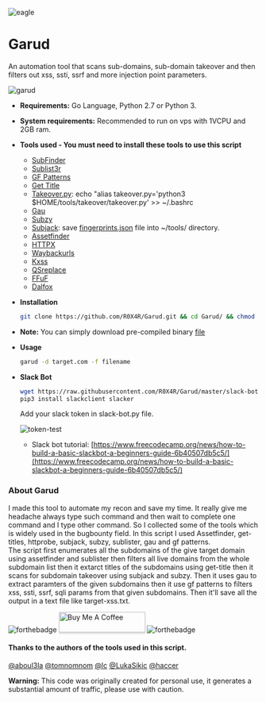 ![eagle](https://user-images.githubusercontent.com/32596297/92586656-2fe82700-f2b4-11ea-83f5-8dedbb4d9c16.png)

# Garud
An automation tool that scans sub-domains, sub-domain takeover and then filters out xss, ssti, ssrf and more injection point parameters.<br/>

![garud](https://github.com/R0X4R/Garud/blob/master/garud.gif?raw=true)

+ **Requirements:** Go Language, Python 2.7 or Python 3.
+ **System requirements:** Recommended to run on vps with 1VCPU and 2GB ram.
+ **Tools used - You must need to install these tools to use this script**<br/>

  + [SubFinder](https://github.com/projectdiscovery/subfinder)
  + [Sublist3r](https://github.com/aboul3la/Sublist3r)
  + [GF Patterns](https://github.com/1ndianl33t/Gf-Patterns)
  + [Get Title](https://github.com/tomnomnom/hacks/tree/master/get-title)
  + [Takeover.py](https://github.com/m4ll0k/takeover): echo "alias takeover.py='python3 $HOME/tools/takeover/takeover.py' >> ~/.bashrc
  + [Gau](https://github.com/lc/gau)
  + [Subzy](https://github.com/LukaSikic/subzy)
  + [Subjack](https://github.com/haccer/subjack): save [fingerprints.json](https://github.com/haccer/subjack/blob/master/fingerprints.json) file into ~/tools/ directory.
  + [Assetfinder](https://github.com/tomnomnom/assetfinder)
  + [HTTPX](https://github.com/projectdiscovery/httpx)
  + [Waybackurls](https://github.com/tomnomnom/waybackurls)
  + [Kxss](https://github.com/Emoe/kxss)
  + [QSreplace](https://github.com/tomnomnom/qsreplace)
  + [FFuF](https://github.com/ffuf/ffuf)
  + [Dalfox](https://github.com/hahwul/dalfox)
  
+ **Installation**

    ```sh
    git clone https://github.com/R0X4R/Garud.git && cd Garud/ && chmod +x garud && mv garud /usr/local/bin/
    ```
+ **Note:**  You can simply download pre-compiled binary [file](https://github.com/R0X4R/Garud/releases/download/v1.0/garud)

+ **Usage**

    ```sh
    garud -d target.com -f filename
    ```
+ **Slack Bot**
   
   ```sh
   wget https://raw.githubusercontent.com/R0X4R/Garud/master/slack-bot.py ~/slack-bot.py
   pip3 install slackclient slacker
   ```
   Add your slack token in slack-bot.py file. <br/>
   
   ![token-test](https://github.com/R0X4R/Garud/blob/master/token-key.jpg?raw=true)
   - Slack bot tutorial: [https://www.freecodecamp.org/news/how-to-build-a-basic-slackbot-a-beginners-guide-6b40507db5c5/](https://www.freecodecamp.org/news/how-to-build-a-basic-slackbot-a-beginners-guide-6b40507db5c5/)  
   
   
### About Garud
I made this tool to automate my recon and save my time. It really give me headache always type such command and then wait to complete one command and I type other command. So I collected some of the tools which is widely used in the bugbounty field. In this script I used Assetfinder, get-titles, httprobe, subjack, subzy, sublister, gau and gf patterns.<br/> 
The script first enumerates all the subdomains of the give target domain using assetfinder and sublister then filters all live domains from the whole subdomain list then it extarct titles of the subdomains using get-title then it scans for subdomain takeover using subjack and subzy. Then it uses gau to extract paramters of the given subdomains then it use gf patterns to filters xss, ssti, ssrf, sqli params from that given subdomains. Then it'll save all the output in a text file like target-xss.txt. <bR/>

![forthebadge](https://forthebadge.com/images/badges/open-source.svg) <a href="https://www.buymeacoffee.com/R0X4R" target="_blank"><img src="https://www.buymeacoffee.com/assets/img/custom_images/orange_img.png" alt="Buy Me A Coffee" style="height: 41px !important;width: 174px !important;box-shadow: 0px 3px 2px 0px rgba(190, 190, 190, 0.5) !important;-webkit-box-shadow: 0px 3px 2px 0px rgba(190, 190, 190, 0.5) !important;" ></a> ![forthebadge](https://forthebadge.com/images/badges/built-with-love.svg)

#### Thanks to the authors of the tools used in this script.
[@aboul3la](https://github.com/aboul3la) [@tomnomnom](https://github.com/tomnomnom) [@lc](https://github.com/lc) [@LukaSikic](https://github.com/LukaSikic) [@haccer](https://github.com/haccer)



**Warning:** This code was originally created for personal use, it generates a substantial amount of traffic, please use with caution.
